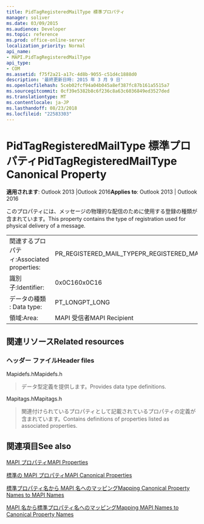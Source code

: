 ```yaml
---
title: PidTagRegisteredMailType 標準プロパティ
manager: soliver
ms.date: 03/09/2015
ms.audience: Developer
ms.topic: reference
ms.prod: office-online-server
localization_priority: Normal
api_name:
- MAPI.PidTagRegisteredMailType
api_type:
- COM
ms.assetid: f75f2a21-a17c-4d8b-9055-c51d4c1888d0
description: '最終更新日時: 2015 年 3 月 9 日'
ms.openlocfilehash: 5ceb02fcf94a04b045a8ef387fc87b161a5515a7
ms.sourcegitcommit: 0cf39e5382b8c6f236c8a63c6036849ed3527ded
ms.translationtype: MT
ms.contentlocale: ja-JP
ms.lasthandoff: 08/23/2018
ms.locfileid: "22583303"
---
```

# <a name="pidtagregisteredmailtype-canonical-property"></a><span data-ttu-id="04142-103">PidTagRegisteredMailType 標準プロパティ</span><span class="sxs-lookup"><span data-stu-id="04142-103">PidTagRegisteredMailType Canonical Property</span></span>

  
  
<span data-ttu-id="04142-104">**適用されます**: Outlook 2013 |Outlook 2016</span><span class="sxs-lookup"><span data-stu-id="04142-104">**Applies to**: Outlook 2013 | Outlook 2016</span></span> 
  
<span data-ttu-id="04142-105">このプロパティには、メッセージの物理的な配信のために使用する登録の種類が含まれています。</span><span class="sxs-lookup"><span data-stu-id="04142-105">This property contains the type of registration used for physical delivery of a message.</span></span>
  
|||
|:-----|:-----|
|<span data-ttu-id="04142-106">関連するプロパティ:</span><span class="sxs-lookup"><span data-stu-id="04142-106">Associated properties:</span></span>  <br/> |<span data-ttu-id="04142-107">PR_REGISTERED_MAIL_TYPE</span><span class="sxs-lookup"><span data-stu-id="04142-107">PR_REGISTERED_MAIL_TYPE</span></span>  <br/> |
|<span data-ttu-id="04142-108">識別子:</span><span class="sxs-lookup"><span data-stu-id="04142-108">Identifier:</span></span>  <br/> |<span data-ttu-id="04142-109">0x0C16</span><span class="sxs-lookup"><span data-stu-id="04142-109">0x0C16</span></span>  <br/> |
|<span data-ttu-id="04142-110">データの種類 : </span><span class="sxs-lookup"><span data-stu-id="04142-110">Data type:</span></span>  <br/> |<span data-ttu-id="04142-111">PT_LONG</span><span class="sxs-lookup"><span data-stu-id="04142-111">PT_LONG</span></span>  <br/> |
|<span data-ttu-id="04142-112">領域:</span><span class="sxs-lookup"><span data-stu-id="04142-112">Area:</span></span>  <br/> |<span data-ttu-id="04142-113">MAPI 受信者</span><span class="sxs-lookup"><span data-stu-id="04142-113">MAPI Recipient</span></span>  <br/> |
   
## <a name="related-resources"></a><span data-ttu-id="04142-114">関連リソース</span><span class="sxs-lookup"><span data-stu-id="04142-114">Related resources</span></span>

### <a name="header-files"></a><span data-ttu-id="04142-115">ヘッダー ファイル</span><span class="sxs-lookup"><span data-stu-id="04142-115">Header files</span></span>

<span data-ttu-id="04142-116">Mapidefs.h</span><span class="sxs-lookup"><span data-stu-id="04142-116">Mapidefs.h</span></span>
  
> <span data-ttu-id="04142-117">データ型定義を提供します。</span><span class="sxs-lookup"><span data-stu-id="04142-117">Provides data type definitions.</span></span>
    
<span data-ttu-id="04142-118">Mapitags.h</span><span class="sxs-lookup"><span data-stu-id="04142-118">Mapitags.h</span></span>
  
> <span data-ttu-id="04142-119">関連付けられているプロパティとして記載されているプロパティの定義が含まれています。</span><span class="sxs-lookup"><span data-stu-id="04142-119">Contains definitions of properties listed as associated properties.</span></span>
    
## <a name="see-also"></a><span data-ttu-id="04142-120">関連項目</span><span class="sxs-lookup"><span data-stu-id="04142-120">See also</span></span>



[<span data-ttu-id="04142-121">MAPI プロパティ</span><span class="sxs-lookup"><span data-stu-id="04142-121">MAPI Properties</span></span>](mapi-properties.md)
  
[<span data-ttu-id="04142-122">標準の MAPI プロパティ</span><span class="sxs-lookup"><span data-stu-id="04142-122">MAPI Canonical Properties</span></span>](mapi-canonical-properties.md)
  
[<span data-ttu-id="04142-123">標準プロパティ名から MAPI 名へのマッピング</span><span class="sxs-lookup"><span data-stu-id="04142-123">Mapping Canonical Property Names to MAPI Names</span></span>](mapping-canonical-property-names-to-mapi-names.md)
  
[<span data-ttu-id="04142-124">MAPI 名から標準プロパティ名へのマッピング</span><span class="sxs-lookup"><span data-stu-id="04142-124">Mapping MAPI Names to Canonical Property Names</span></span>](mapping-mapi-names-to-canonical-property-names.md)

